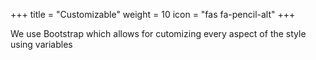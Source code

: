 +++
title = "Customizable"
weight = 10
icon = "fas fa-pencil-alt"
+++

We use Bootstrap which allows for cutomizing every aspect of the style using variables
